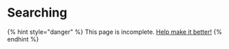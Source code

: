 # Searching

{% hint style="danger" %}
This page is incomplete. [Help make it better!](https://github.com/64bitpandas/cs61b-notes/pulls)
{% endhint %}

